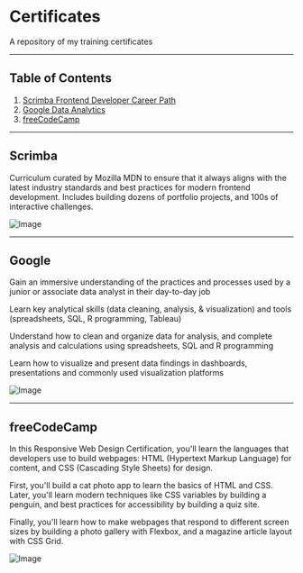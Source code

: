 # Certificates

A repository of my training certificates


---

## Table of Contents

1. [Scrimba Frontend Developer Career Path](#Scrimba)
2. [Google Data Analytics](#Google)
3. [freeCodeCamp](#freeCodeCamp)



---

## Scrimba

Curriculum curated by Mozilla MDN to ensure that it always aligns with the latest industry standards and best practices for modern frontend development.  Includes building dozens of portfolio projects, and 100s of interactive challenges.  

![Image](https://github.com/user-attachments/assets/fcd44f76-7fcb-4b32-9972-a6bc270ea769)

---

## Google

Gain an immersive understanding of the practices and processes used by a junior or associate data analyst in their day-to-day job

Learn key analytical skills (data cleaning, analysis, & visualization) and tools (spreadsheets, SQL, R programming, Tableau) 

Understand how to clean and organize data for analysis, and complete analysis and calculations using spreadsheets, SQL and R programming

Learn how to visualize and present data findings in dashboards, presentations and commonly used visualization platforms

![Image](https://github.com/user-attachments/assets/02148e51-ef2f-4d99-8f16-8007af3bf35f)


---

## freeCodeCamp

In this Responsive Web Design Certification, you'll learn the languages that developers use to build webpages: HTML (Hypertext Markup Language) for content, and CSS (Cascading Style Sheets) for design.

First, you'll build a cat photo app to learn the basics of HTML and CSS. Later, you'll learn modern techniques like CSS variables by building a penguin, and best practices for accessibility by building a quiz site.

Finally, you'll learn how to make webpages that respond to different screen sizes by building a photo gallery with Flexbox, and a magazine article layout with CSS Grid.

![Image](https://github.com/user-attachments/assets/d7328f09-a458-4848-87c2-8d0919082f20)

